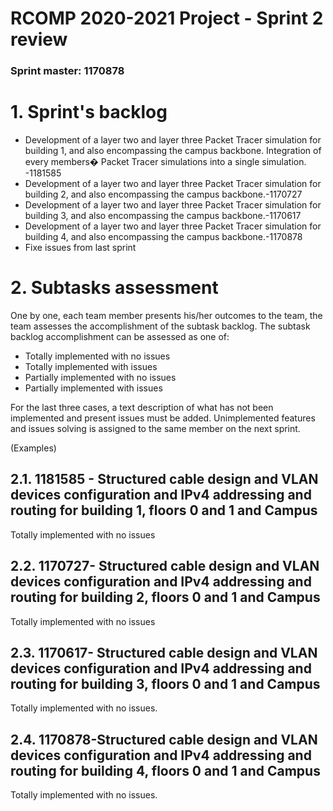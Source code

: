 RCOMP 2020-2021 Project - Sprint 2 review=========================================### Sprint master: 1170878 #### 1. Sprint's backlog # - Development of a layer two and layer three Packet Tracer simulation for building 1, and also encompassing the campus backbone. Integration of every members� Packet Tracer simulations into a single simulation. -1181585- Development of a layer two and layer three Packet Tracer simulation for building 2, and also encompassing the campus backbone.-1170727- Development of a layer two and layer three Packet Tracer simulation for building 3, and also encompassing the campus backbone.-1170617- Development of a layer two and layer three Packet Tracer simulation for building 4, and also encompassing the campus backbone.-1170878- Fixe issues from last sprint# 2. Subtasks assessment #One by one, each team member presents his/her outcomes to the team, the team assesses 		the accomplishment of the subtask backlog.The subtask backlog accomplishment can be assessed as one of:  * Totally implemented with no issues  * Totally implemented with issues  * Partially implemented with no issues  * Partially implemented with issuesFor the last three cases, a text description of what has not been implemented and present issues must be added.Unimplemented features and issues solving is assigned to the same member on the next sprint.(Examples)## 2.1. 1181585 - Structured cable design and VLAN devices configuration and IPv4 addressing and routing for building 1, floors 0 and 1 and Campus #Totally implemented with no issues## 2.2. 1170727- Structured cable design and VLAN devices configuration and IPv4 addressing and routing for building 2, floors 0 and 1 and Campus # Totally implemented with no issues## 2.3. 1170617- Structured cable design and VLAN devices configuration and IPv4 addressing and routing for building 3, floors 0 and 1 and Campus #Totally implemented with no issues. ## 2.4. 1170878-Structured cable design and VLAN devices configuration and IPv4 addressing and routing for building 4, floors 0 and 1 and Campus #Totally implemented with no issues. 